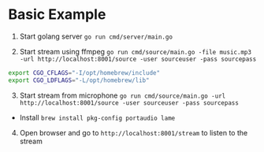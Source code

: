 # Basic Example

1. Start golang server `go run cmd/server/main.go`

2. Start stream using ffmpeg `go run cmd/source/main.go -file music.mp3 -url http://localhost:8001/source -user sourceuser -pass sourcepass`


```sh
export CGO_CFLAGS="-I/opt/homebrew/include"
export CGO_LDFLAGS="-L/opt/homebrew/lib"
```

3. Start stream from microphone `go run cmd/source/main.go -url http://localhost:8001/source -user sourceuser -pass sourcepass`
  - Install `brew install pkg-config portaudio lame`

4. Open browser and go to `http://localhost:8001/stream` to listen to the stream  
